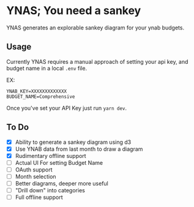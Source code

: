 # YNAS; You need a sankey

YNAS generates an explorable sankey diagram for your ynab budgets.

## Usage

Currently YNAS requires a manual approach of setting your api key, and budget
name in a local `.env` file.

EX:
```
YNAB_KEY=XXXXXXXXXXXXX
BUDGET_NAME=Comprehensive
```

Once you've set your API Key just run `yarn dev`.

## To Do

- [x] Ability to generate a sankey diagram using d3
- [x] Use YNAB data from last month to draw a diagram
- [x] Rudimentary offline support
- [ ] Actual UI For setting Budget Name
- [ ] OAuth support
- [ ] Month selection
- [ ] Better diagrams, deeper more useful
- [ ] "Drill down" into categories
- [ ] Full offline support
